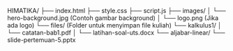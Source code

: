 HIMATIKA/
├── index.html
├── style.css
├── script.js
├── images/
│   └── hero-background.jpg  (Contoh gambar background)
│   └── logo.png             (Jika ada logo)
└── files/                   (Folder untuk menyimpan file kuliah)
    └── kalkulus1/
    │   └── catatan-bab1.pdf
    │   └── latihan-soal-uts.docx
    └── aljabar-linear/
        └── slide-pertemuan-5.pptx
